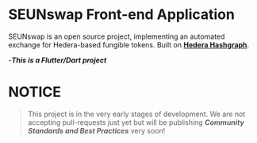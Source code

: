 # SEUNswap Front-end Application

SEUNswap is an open source project, implementing an automated exchange for Hedera-based fungible tokens. Built on **[Hedera Hashgraph](https://hedera.com/learning/what-is-hedera-hashgraph "Hedera Hashgraph")**.

-***This is a Flutter/Dart project***

# NOTICE
> This project is in the very early stages of development. We are not accepting pull-requests just yet but will be publishing ***Community Standards and Best Practices*** very soon!
